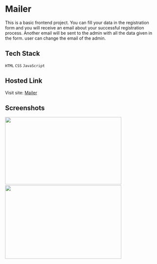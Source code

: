 # Mailer

This is a basic frontend project. You can fill your data in the registration form and you will receive an email about your successful registration process. Another email will be sent to the admin with all the data given in the form. user can change the email of the admin.


## Tech Stack

`HTML` `CSS` `JavaScript`


## Hosted Link

Visit site: [Mailer](https://antu99g.github.io/Mailer_basic/)


## Screenshots

<img src="https://user-images.githubusercontent.com/114740896/227457459-85ddbf11-4aa6-4953-b165-b807903778a5.png" width="380" height="220">&emsp;&emsp;
<img src="https://user-images.githubusercontent.com/114740896/227457569-f86c7fff-6928-4cb5-9a69-b67c463b5f97.png" width="380" height="240">
